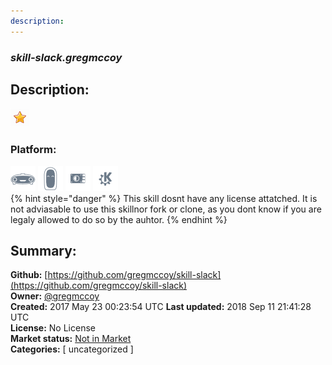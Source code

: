 ```yaml
---
description: 
---
```


### _skill-slack.gregmccoy_  
## Description:  
  
![](../.gitbook/assets/star.png)  
### Platform:  
 ![Mark I](../.gitbook/assets/mark-1-icon.png)  ![Mark II](../.gitbook/assets/mark-2-icon.png)  ![Picroft](../.gitbook/assets/picroft-icon.png)  ![plasmoid](../.gitbook/assets/kde.png)   
{% hint style="danger" %}
This skill dosnt have any license attatched. It is not adviasable to use this skillnor fork or clone, as you dont know if you are legaly allowed to do so by the auhtor.
{% endhint %}
  
## Summary:  
**Github:** [https://github.com/gregmccoy/skill-slack](https://github.com/gregmccoy/skill-slack)  
**Owner:** [@gregmccoy](https://github.com/gregmccoy)  
**Created:** 2017 May 23 00:23:54 UTC  **Last updated:** 2018 Sep 11 21:41:28 UTC  
**License:** No License  
**Market status:** [Not in Market](https://market.mycroft.ai/skill/)  
**Categories:** [ uncategorized ]   
